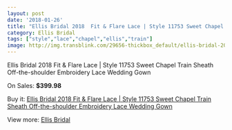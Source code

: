 ```yaml
---
layout: post
date: '2018-01-26'
title: "Ellis Bridal 2018  Fit & Flare Lace | Style 11753 Sweet Chapel Train Sheath Off-the-shoulder Embroidery Lace Wedding Gown"
category: Ellis Bridal
tags: ["style","lace","chapel","ellis","train"]
image: http://img.transblink.com/29656-thickbox_default/ellis-bridal-2018-fit-flare-lace-style-11753-sweet-chapel-train-sheath-off-the-shoulder-embroidery-lace-wedding-gown.jpg
---
```

Ellis Bridal 2018  Fit & Flare Lace | Style 11753 Sweet Chapel Train Sheath Off-the-shoulder Embroidery Lace Wedding Gown

On Sales: **$399.98**
<a href="https://www.transblink.com/en/ellis-bridal/9950-ellis-bridal-2018-fit-flare-lace-style-11753-sweet-chapel-train-sheath-off-the-shoulder-embroidery-lace-wedding-gown.html"><amp-img layout="responsive" width="600" height="600" src="//img.transblink.com/29656-thickbox_default/ellis-bridal-2018-fit-flare-lace-style-11753-sweet-chapel-train-sheath-off-the-shoulder-embroidery-lace-wedding-gown.jpg" alt="Ellis Bridal 2018  Fit & Flare Lace | Style 11753 Sweet Chapel Train Sheath Off-the-shoulder Embroidery Lace Wedding Gown 0" /></a>
<a href="https://www.transblink.com/en/ellis-bridal/9950-ellis-bridal-2018-fit-flare-lace-style-11753-sweet-chapel-train-sheath-off-the-shoulder-embroidery-lace-wedding-gown.html"><amp-img layout="responsive" width="600" height="600" src="//img.transblink.com/29659-thickbox_default/ellis-bridal-2018-fit-flare-lace-style-11753-sweet-chapel-train-sheath-off-the-shoulder-embroidery-lace-wedding-gown.jpg" alt="Ellis Bridal 2018  Fit & Flare Lace | Style 11753 Sweet Chapel Train Sheath Off-the-shoulder Embroidery Lace Wedding Gown 1" /></a>
<a href="https://www.transblink.com/en/ellis-bridal/9950-ellis-bridal-2018-fit-flare-lace-style-11753-sweet-chapel-train-sheath-off-the-shoulder-embroidery-lace-wedding-gown.html"><amp-img layout="responsive" width="600" height="600" src="//img.transblink.com/29658-thickbox_default/ellis-bridal-2018-fit-flare-lace-style-11753-sweet-chapel-train-sheath-off-the-shoulder-embroidery-lace-wedding-gown.jpg" alt="Ellis Bridal 2018  Fit & Flare Lace | Style 11753 Sweet Chapel Train Sheath Off-the-shoulder Embroidery Lace Wedding Gown 2" /></a>
<a href="https://www.transblink.com/en/ellis-bridal/9950-ellis-bridal-2018-fit-flare-lace-style-11753-sweet-chapel-train-sheath-off-the-shoulder-embroidery-lace-wedding-gown.html"><amp-img layout="responsive" width="600" height="600" src="//img.transblink.com/29657-thickbox_default/ellis-bridal-2018-fit-flare-lace-style-11753-sweet-chapel-train-sheath-off-the-shoulder-embroidery-lace-wedding-gown.jpg" alt="Ellis Bridal 2018  Fit & Flare Lace | Style 11753 Sweet Chapel Train Sheath Off-the-shoulder Embroidery Lace Wedding Gown 3" /></a>

Buy it: [Ellis Bridal 2018  Fit & Flare Lace | Style 11753 Sweet Chapel Train Sheath Off-the-shoulder Embroidery Lace Wedding Gown](https://www.transblink.com/en/ellis-bridal/9950-ellis-bridal-2018-fit-flare-lace-style-11753-sweet-chapel-train-sheath-off-the-shoulder-embroidery-lace-wedding-gown.html "Ellis Bridal 2018  Fit & Flare Lace | Style 11753 Sweet Chapel Train Sheath Off-the-shoulder Embroidery Lace Wedding Gown")

View more: [Ellis Bridal](https://www.transblink.com/en/89-ellis-bridal "Ellis Bridal")